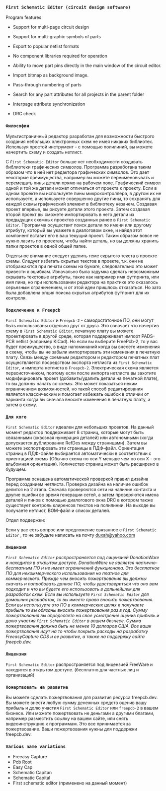 ### `First Schematic Editor (circuit design software)`

Program features:

* Support for multi-page circuit design

* Support for multi-graphic symbols of parts

* Export to popular netlist formats

* No component libraries required for operation

* Ability to move part pins directly in the main window of the circuit editor.

* Import bitmap as background image.

* Pass-through numbering of parts

* Search for any part attributes for all projects in the parent folder

* Interpage attribute synchronization

* DRC check

### `Философия`

Мультистраничный редактор разработан для возможности быстрого создания небольших электронных схем не имея никаких библиотек. Используя простой инструмент - с помощью полилиний, вы можете начертить схему и создать нетлист.

С `First Schematic Editor` больше нет необходимости создавать библиотеки графических символов. Программа разработана таким образом что в ней нет редактора графических символов. Это дает некоторые преимущества, например вы можете переименовывать и перемещать пины детали прямо на рабочем поле. Графический символ одной и той же детали может отличаться от проекта к проекту. Если в одном проекте вы используете пины микроконтроллера, в другом их не используете, а используете совершенно другие пины, то сохранять для каждой схемы графический элемент в библиотеку незачем. Создавая проект впервые, вы рисуете детали этого проекта. Затем создавая второй проект вы сможете импортировать в него детали из предыдущих схемных проектов созданных ранее в `First Schematic Editor`. Программа осуществит поиск детали по имени или другому атрибуту, который вы укажете в диалоговом окне, и найдя этот компонент вставит его в ваш текущий проект. Таким образом вовсе не нужно лазить по проектам, чтобы найти деталь, но вы должны хранить папки проектов в одной общей папке.

Отдельное внимание следует уделить теме  скрытого текста в проекте схемы. Следует избегать скрытых текстов в проекте, т.к. они не отображаются при печати схемы на бумаге, следовательно это может привести к ошибкам. Изначально была задумка сделать невозможным скрывать текстовые атрибуты, такие как например имя футпринта, или имя пина, но при использовании редактора на практике это оказалось серьезным ограничением, и от этой идеи пришлось отказаться. Но зато была добавлена опция поиска скрытых атрибутов футпринт для их контроля. 

### `Подключение к Freepcb`

`First Schematic Editor` и `Freepcb-2` - самодостаточное ПО, они могут быть использованы отдельно друг от друга. Это означает что начертив схему в `First Schematic Editor`, печатную плату вы можете проектировать в другой среде, которая поддерживает импорт PADS-PCB netlist (например KiCad). Но если вы выберите FreePcb-2, то у вас будет преимущество, в виде напоминаний когда вы внесете изменения в схему, чтобы вы не забыли импортировать эти изменения в печатную плату. Связь между схемным редактором и редактором печатных плат осуществляется посредством экспорта нетлиста из `First Schematic Editor`, и импорта нетлиста в `Freepcb-2`. Электрическая схема является первоисточником, поэтому если после импорта нетлиста вы захотите модифицировать проект (добавить/удалить детали на печатной плате), то вы должны начать со схемы. Это может показаться неким ограничением возможностей, но такой способ редактирования является классическим и помогает избежать ошибок в отличии от варианта когда вы сначала вносите изменения в печатную плату, а затем в схему.

### `Для кого`

`First Schematic Editor` идеален для небольших проектов. На данный момент редактор поддерживает 8 страниц, которые могут быть связанными (сквозная нумерация деталей) или автономными (когда допускается дублирование RefDes между страницами). Затем вы можете экспортировать эти страницы в ПДФ-файл. Ориентация страниц в ПДФ-файле выбирается автоматически в соответствии с ориентацией схемы (Обычно схема по оси Y меньше чем по оси X - это альбомная ориентация). Количество страниц может быть расширено в будущем. 

Программа оснащена автоматической проверкой правил дизайна перед созданием нетлиста. Проверка дизайна на наличие ошибок делится на 2 этапа. Сначала проверяются сети на наличие контакта и другие ошибки во время генерации сетей, а затем проверяются имена деталей и пинов с помощью диалогового окна DRC в котором также существует контроль клиренсов текстов на полилинии.
На выходе вы получаете нетлист, BOM-файл и список деталей. 

Отдел поддержки:

Если у вас есть вопрос или предложение связанное с `First Schematic Editor` , то не забудьте написать на почту duxah@yahoo.com

### `Лицензия`

_`First Schematic Editor` распространяется под лицензией DonationWare и находится в открытом доступе. DonationWare не является частично-бесплатным ПО и не имеет ограничений функционала. Это бесплатное ПО для некоммерческого использования но платное для коммерческого. Прежде чем вносить пожертвования вы должны скачать и попробовать данное ПО, чтобы удостовериться что оно вам подходит и что вы будете его использовать в дальнейшем для разработок схем. Если вы используете `First Schematic Editor` для домашних разработок, то вы имеете право вносить пожертвования. Если вы используете это ПО в коммерческих целях и получаете прибыль то вы обязаны вносить пожертвования раз в год. Сумму пожертвования вы определяете на свое усмотрение оценив прибыль и долю участия `First Schematic Editor` в вашем бизнесе. Сумма пожертвования должна быть не менее 10 долларов США. Все ваши пожертвования идут на то чтобы покрыть расходы на разработку FreeasyCapture CDS и ее развитие, а также на поддержку сайта freepcb.dev._

### `Лицензия`

`First Schematic Editor` распространяется под лицензией FreeWare и находится в открытом доступе. (бесплатно для частных лиц и организаций)

### `Пожертвовать на развитие`

Вы можете сделать пожертвования для развития ресурса freepcb.dev. Вы можете внести любую сумму денежных средств оценив вашу прибыль и долю участия `First Schematic Editor` или `freepcb-2` в вашем бизнесе. Или можете пожертвовать не деньгами а другими благами, например разместить ссылку на вашем сайте, или снять видеоинструкцию к программам. Это все принимается за пожертвование. Ваши пожертвования нужны для поддержки freepcb.dev.

### `Various name variations`

* Freeasy Capture
* Pcb Root
* Easy Cap
* Schematic Capitan
* Schematic Capital
* First schematic editor (применено на данный момент)


